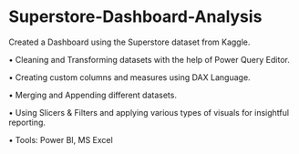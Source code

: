 # Superstore-Dashboard-Analysis

Created a Dashboard using the Superstore dataset from Kaggle. 

• Cleaning and Transforming datasets with the help of Power Query Editor.

• Creating custom columns and measures using DAX Language.

• Merging and Appending different datasets.

• Using Slicers & Filters and applying various types of visuals for insightful reporting.

• Tools: Power BI, MS Excel
